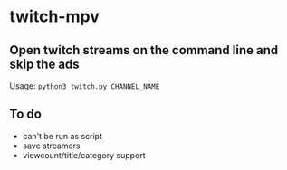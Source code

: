 # twitch-mpv
## Open twitch streams on the command line and skip the ads
Usage: `python3 twitch.py CHANNEL_NAME`

## To do
- can't be run as script 
- save streamers
- viewcount/title/category support

